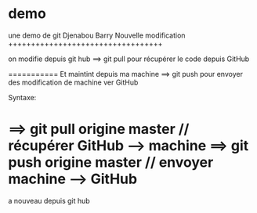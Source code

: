 # demo
une demo de git 
Djenabou Barry 
Nouvelle modification 
++++++++++++++++++++++++++++++++++

on modifie depuis git hub ==> git pull pour récupérer le code depuis GitHub 

===========
Et maintint depuis ma machine  ==> git push pour envoyer des modification de machine ver GitHub 

Syntaxe: 

==> git pull origine master // récupérer GitHub --> machine 
==> git push origine master // envoyer machine --> GitHub 
==========

a nouveau depuis git hub
